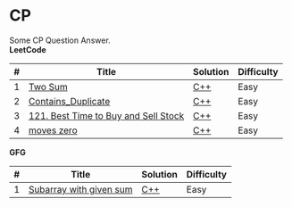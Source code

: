 # CP
Some CP Question Answer.<br />
**LeetCode**

| # | Title | Solution | Difficulty |
|---| ----- | -------- | ---------- |
|1|[Two Sum](https://leetcode.com/problems/two-sum/)| [C++](./Array/1_Two_Sum.cpp)|Easy|
|2|[Contains_Duplicate](https://leetcode.com/problems/contains-duplicate/)| [C++](./Array/217_Contains_Duplicate.cpp)|Easy|
|3|[121. Best Time to Buy and Sell Stock](https://leetcode.com/problems/best-time-to-buy-and-sell-stock/)| [C++](./Array/121_Best_Time_to_Buy_and_Sell_Stock.cpp)|Easy|
|4|[moves zero](https://leetcode.com/problems/move-zeroes/)| [C++](./Array/283_moves_zero.cpp)|Easy|


**GFG**

| # | Title | Solution | Difficulty |
|---| ----- | -------- | ---------- |
|1| [Subarray with given sum](https://practice.geeksforgeeks.org/problems/subarray-with-given-sum-1587115621/1/?page=1&category[]=Arrays&sortBy=submissions)| [C++](../Array/GFG/subarray_with_sum.cpp) | Easy |
